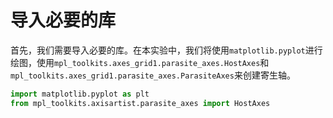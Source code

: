# 导入必要的库

首先，我们需要导入必要的库。在本实验中，我们将使用`matplotlib.pyplot`进行绘图，使用`mpl_toolkits.axes_grid1.parasite_axes.HostAxes`和`mpl_toolkits.axes_grid1.parasite_axes.ParasiteAxes`来创建寄生轴。

```python
import matplotlib.pyplot as plt
from mpl_toolkits.axisartist.parasite_axes import HostAxes
```
